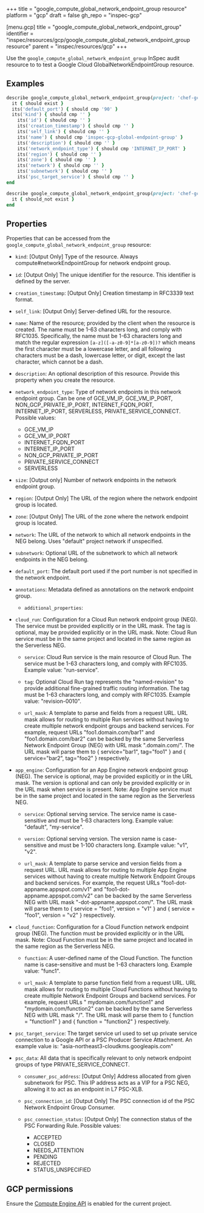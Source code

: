 +++
title = "google_compute_global_network_endpoint_group resource"
platform = "gcp"
draft = false
gh_repo = "inspec-gcp"

[menu.gcp]
title = "google_compute_global_network_endpoint_group"
identifier = "inspec/resources/gcp/google_compute_global_network_endpoint_group resource"
parent = "inspec/resources/gcp"
+++

Use the `google_compute_global_network_endpoint_group` InSpec audit resource to to test a Google Cloud GlobalNetworkEndpointGroup resource.

## Examples

```ruby
describe google_compute_global_network_endpoint_group(project: 'chef-gcp-inspec', name: 'inspec-gcp-global-endpoint-group') do
  it { should exist }
  its('default_port') { should cmp '90' }
  its('kind') { should cmp '' }
	its('id') { should cmp '' }
	its('creation_timestamp') { should cmp '' }
	its('self_link') { should cmp '' }
	its('name') { should cmp 'inspec-gcp-global-endpoint-group' }
	its('description') { should cmp '' }
	its('network_endpoint_type') { should cmp 'INTERNET_IP_PORT' }
	its('region') { should cmp '' }
	its('zone') { should cmp '' }
	its('network') { should cmp '' }
	its('subnetwork') { should cmp '' }
	its('psc_target_service') { should cmp '' }
end

describe google_compute_global_network_endpoint_group(project: 'chef-gcp-inspec',name: 'nonexistent') do
  it { should_not exist }
end
```

## Properties

Properties that can be accessed from the `google_compute_global_network_endpoint_group` resource:


  * `kind`: [Output Only] Type of the resource. Always compute#networkEndpointGroup for network endpoint group.

  * `id`: [Output Only] The unique identifier for the resource. This identifier is defined by the server.

  * `creation_timestamp`: [Output Only] Creation timestamp in RFC3339 text format.

  * `self_link`: [Output Only] Server-defined URL for the resource.

  * `name`: Name of the resource; provided by the client when the resource is created. The name must be 1-63 characters long, and comply with RFC1035. Specifically, the name must be 1-63 characters long and match the regular expression `[a-z]([-a-z0-9]*[a-z0-9])?` which means the first character must be a lowercase letter, and all following characters must be a dash, lowercase letter, or digit, except the last character, which cannot be a dash.

  * `description`: An optional description of this resource. Provide this property when you create the resource.

  * `network_endpoint_type`: Type of network endpoints in this network endpoint group. Can be one of GCE_VM_IP, GCE_VM_IP_PORT, NON_GCP_PRIVATE_IP_PORT, INTERNET_FQDN_PORT, INTERNET_IP_PORT, SERVERLESS, PRIVATE_SERVICE_CONNECT.
  Possible values:
    * GCE_VM_IP
    * GCE_VM_IP_PORT
    * INTERNET_FQDN_PORT
    * INTERNET_IP_PORT
    * NON_GCP_PRIVATE_IP_PORT
    * PRIVATE_SERVICE_CONNECT
    * SERVERLESS

  * `size`: [Output only] Number of network endpoints in the network endpoint group.

  * `region`: [Output Only] The URL of the region where the network endpoint group is located.

  * `zone`: [Output Only] The URL of the zone where the network endpoint group is located.

  * `network`: The URL of the network to which all network endpoints in the NEG belong. Uses "default" project network if unspecified.

  * `subnetwork`: Optional URL of the subnetwork to which all network endpoints in the NEG belong.

  * `default_port`: The default port used if the port number is not specified in the network endpoint.

  * `annotations`: Metadata defined as annotations on the network endpoint group.

    * `additional_properties`:

  * `cloud_run`: Configuration for a Cloud Run network endpoint group (NEG). The service must be provided explicitly or in the URL mask. The tag is optional, may be provided explicitly or in the URL mask. Note: Cloud Run service must be in the same project and located in the same region as the Serverless NEG.

    * `service`: Cloud Run service is the main resource of Cloud Run. The service must be 1-63 characters long, and comply with RFC1035. Example value: "run-service".

    * `tag`: Optional Cloud Run tag represents the "named-revision" to provide additional fine-grained traffic routing information. The tag must be 1-63 characters long, and comply with RFC1035. Example value: "revision-0010".

    * `url_mask`: A template to parse <service> and <tag> fields from a request URL. URL mask allows for routing to multiple Run services without having to create multiple network endpoint groups and backend services. For example, request URLs "foo1.domain.com/bar1" and "foo1.domain.com/bar2" can be backed by the same Serverless Network Endpoint Group (NEG) with URL mask "<tag>.domain.com/<service>". The URL mask will parse them to { service="bar1", tag="foo1" } and { service="bar2", tag="foo2" } respectively.

  * `app_engine`: Configuration for an App Engine network endpoint group (NEG). The service is optional, may be provided explicitly or in the URL mask. The version is optional and can only be provided explicitly or in the URL mask when service is present. Note: App Engine service must be in the same project and located in the same region as the Serverless NEG.

    * `service`: Optional serving service. The service name is case-sensitive and must be 1-63 characters long. Example value: "default", "my-service".

    * `version`: Optional serving version. The version name is case-sensitive and must be 1-100 characters long. Example value: "v1", "v2".

    * `url_mask`: A template to parse service and version fields from a request URL. URL mask allows for routing to multiple App Engine services without having to create multiple Network Endpoint Groups and backend services. For example, the request URLs "foo1-dot-appname.appspot.com/v1" and "foo1-dot-appname.appspot.com/v2" can be backed by the same Serverless NEG with URL mask "<service>-dot-appname.appspot.com/<version>". The URL mask will parse them to { service = "foo1", version = "v1" } and { service = "foo1", version = "v2" } respectively.

  * `cloud_function`: Configuration for a Cloud Function network endpoint group (NEG). The function must be provided explicitly or in the URL mask. Note: Cloud Function must be in the same project and located in the same region as the Serverless NEG.

    * `function`: A user-defined name of the Cloud Function. The function name is case-sensitive and must be 1-63 characters long. Example value: "func1".

    * `url_mask`: A template to parse function field from a request URL. URL mask allows for routing to multiple Cloud Functions without having to create multiple Network Endpoint Groups and backend services. For example, request URLs " mydomain.com/function1" and "mydomain.com/function2" can be backed by the same Serverless NEG with URL mask "/<function>". The URL mask will parse them to { function = "function1" } and { function = "function2" } respectively.

  * `psc_target_service`: The target service url used to set up private service connection to a Google API or a PSC Producer Service Attachment. An example value is: "asia-northeast3-cloudkms.googleapis.com"

  * `psc_data`: All data that is specifically relevant to only network endpoint groups of type PRIVATE_SERVICE_CONNECT.

    * `consumer_psc_address`: [Output Only] Address allocated from given subnetwork for PSC. This IP address acts as a VIP for a PSC NEG, allowing it to act as an endpoint in L7 PSC-XLB.

    * `psc_connection_id`: [Output Only] The PSC connection id of the PSC Network Endpoint Group Consumer.

    * `psc_connection_status`: [Output Only] The connection status of the PSC Forwarding Rule.
    Possible values:
      * ACCEPTED
      * CLOSED
      * NEEDS_ATTENTION
      * PENDING
      * REJECTED
      * STATUS_UNSPECIFIED


## GCP permissions

Ensure the [Compute Engine API](https://console.cloud.google.com/apis/library/compute.googleapis.com/) is enabled for the current project.

